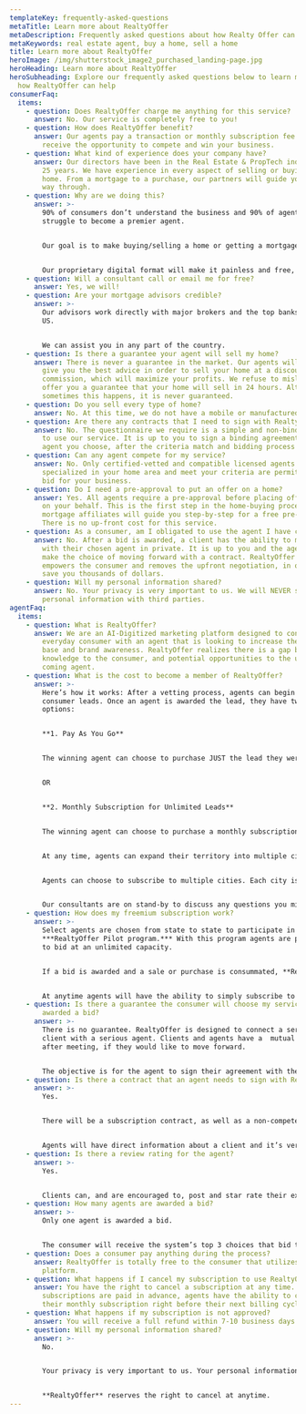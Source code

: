 ```yaml
---
templateKey: frequently-asked-questions
metaTitle: Learn more about RealtyOffer
metaDescription: Frequently asked questions about how Realty Offer can help you to sell or buy a home.
metaKeywords: real estate agent, buy a home, sell a home
title: Learn more about RealtyOffer
heroImage: /img/shutterstock_image2_purchased_landing-page.jpg
heroHeading: Learn more about RealtyOffer
heroSubheading: Explore our frequently asked questions below to learn more about
  how RealtyOffer can help
consumerFaq:
  items:
    - question: Does RealtyOffer charge me anything for this service?
      answer: No. Our service is completely free to you!
    - question: How does RealtyOffer benefit?
      answer: Our agents pay a transaction or monthly subscription fee in order to
        receive the opportunity to compete and win your business.
    - question: What kind of experience does your company have?
      answer: Our directors have been in the Real Estate & PropTech industry for over
        25 years. We have experience in every aspect of selling or buying a
        home. From a mortgage to a purchase, our partners will guide you all the
        way through.
    - question: Why are we doing this?
      answer: >-
        90% of consumers don’t understand the business and 90% of agents
        struggle to become a premier agent.


        Our goal is to make buying/selling a home or getting a mortgage, as easy and stress-free as possible.


        Our proprietary digital format will make it painless and free, while connecting you with one of our top-rated certified agents.
    - question: Will a consultant call or email me for free?
      answer: Yes, we will!
    - question: Are your mortgage advisors credible?
      answer: >-
        Our advisors work directly with major brokers and the top banks in the
        US.


        We can assist you in any part of the country.
    - question: Is there a guarantee your agent will sell my home?
      answer: There is never a guarantee in the market. Our agents will guide you and
        give you the best advice in order to sell your home at a discounted
        commission, which will maximize your profits. We refuse to mislead and
        offer you a guarantee that your home will sell in 24 hours. Although
        sometimes this happens, it is never guaranteed.
    - question: Do you sell every type of home?
      answer: No. At this time, we do not have a mobile or manufactured home division.
    - question: Are there any contracts that I need to sign with RealtyOffer?
      answer: No. The questionnaire we require is a simple and non-binding agreement
        to use our service. It is up to you to sign a binding agreement with the
        agent you choose, after the criteria match and bidding process occurs.
    - question: Can any agent compete for my service?
      answer: No. Only certified-vetted and compatible licensed agents that are
        specialized in your home area and meet your criteria are permitted to
        bid for your business.
    - question: Do I need a pre-approval to put an offer on a home?
      answer: Yes. All agents require a pre-approval before placing offers on homes,
        on your behalf. This is the first step in the home-buying process. Our
        mortgage affiliates will guide you step-by-step for a free pre-approval.
        There is no up-front cost for this service.
    - question: As a consumer, am I obligated to use the agent I have chosen?
      answer: No. After a bid is awarded, a client has the ability to meet or discuss
        with their chosen agent in private. It is up to you and the agent to
        make the choice of moving forward with a contract. RealtyOffer simply
        empowers the consumer and removes the upfront negotiation, in order to
        save you thousands of dollars.
    - question: Will my personal information shared?
      answer: No. Your privacy is very important to us. We will NEVER share your
        personal information with third parties.
agentFaq:
  items:
    - question: What is RealtyOffer?
      answer: We are an AI-Digitized marketing platform designed to connect the
        everyday consumer with an agent that is looking to increase their client
        base and brand awareness. RealtyOffer realizes there is a gap between
        knowledge to the consumer, and potential opportunities to the up and
        coming agent.
    - question: What is the cost to become a member of RealtyOffer?
      answer: >-
        Here’s how it works: After a vetting process, agents can begin to bid on
        consumer leads. Once an agent is awarded the lead, they have two
        options: 


        **1. Pay As You Go**


        The winning agent can choose to purchase JUST the lead they were awarded, one lead at a time, pricing varies from city to city.


        OR


        **2. Monthly Subscription for Unlimited Leads**


        The winning agent can choose to purchase a monthly subscription in the city, cities or counties of their choosing. No matter the number of leads awarded, the price is fixed.


        At any time, agents can expand their territory into multiple cities or counties. Restrictions do apply.


        Agents can choose to subscribe to multiple cities. Each city is assigned a cost based on its size and population density. Any pricing can be purchased with any major credit card.


        Our consultants are on stand-by to discuss any questions you might have.
    - question: How does my freemium subscription work?
      answer: >-
        Select agents are chosen from state to state to participate in a
        ***RealtyOffer Pilot program.*** With this program agents are permitted
        to bid at an unlimited capacity.


        If a bid is awarded and a sale or purchase is consummated, **RealtyOffer will charge a $595 marketing fee from the agents credit card on file, a binding agreement will be required during the freemium opportunity.**


        At anytime agents will have the ability to simply subscribe to any city of choice and avoid a $595 marketing fee per *"**Closed"***transaction.
    - question: Is there a guarantee the consumer will choose my services after I am
        awarded a bid?
      answer: >-
        There is no guarantee. RealtyOffer is designed to connect a serious
        client with a serious agent. Clients and agents have a  mutual choice
        after meeting, if they would like to move forward. 


        The objective is for the agent to sign their agreement with the client after the awkward negotiation has been done through our proprietary bidding platform.
    - question: Is there a contract that an agent needs to sign with RealtyOffer?
      answer: >-
        Yes.


        There will be a subscription contract, as well as a non-compete contract.


        Agents will have direct information about a client and it’s very easy to circumvent the system. Our proprietary technology is able to track all home sales. Only awarded agents are allowed to contact the home buyer or seller after an initial connection through RealtyOffer.
    - question: Is there a review rating for the agent?
      answer: >-
        Yes.


        Clients can, and are encouraged to, post and star rate their experience through the system at any time.
    - question: How many agents are awarded a bid?
      answer: >-
        Only one agent is awarded a bid.


        The consumer will receive the system’s top 3 choices that bid the least commission or meet the consumers matching criteria. It is up to the consumer to choose from there.
    - question: Does a consumer pay anything during the process?
      answer: RealtyOffer is totally free to the consumer that utilizes the bidding
        platform.
    - question: What happens if I cancel my subscription to use RealtyOffer?
      answer: You have the right to cancel a subscription at any time. Monthly
        subscriptions are paid in advance, agents have the ability to cancel
        their monthly subscription right before their next billing cycle.
    - question: What happens if my subscription is not approved?
      answer: You will receive a full refund within 7-10 business days.
    - question: Will my personal information shared?
      answer: >-
        No.


        Your privacy is very important to us. Your personal information will NEVER be shared to third parties.


        **RealtyOffer** reserves the right to cancel at anytime.
---
```

